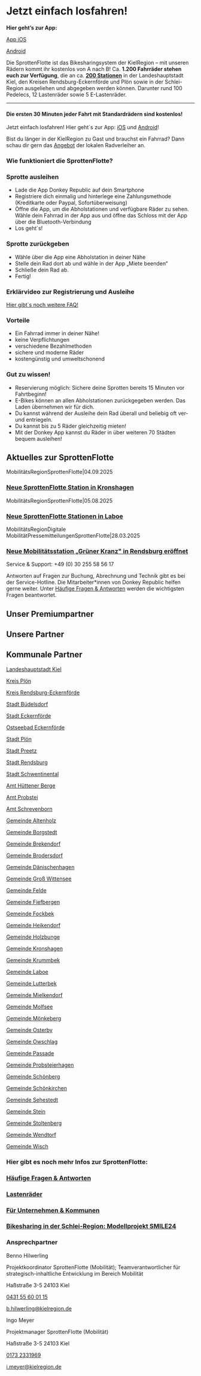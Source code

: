 Jetzt einfach losfahren!
==========

**Hier geht’s zur App:**

[App iOS](https://apps.apple.com/de/app/donkey-republic/id933526449)

[Android](https://play.google.com/store/apps/details?id=com.donkeyrepublic.bike.android&referrer=utm_source%3Ddonkey.bike%26utm_medium%3Dhero%26utm_content%3Ddownload-button%26utm_campaign%3Dfrontpage-download)

Die SprottenFlotte ist das Bikesharingsystem der KielRegion – mit unseren Rädern kommt ihr kostenlos von A nach B! Ca. **1.200 Fahrräder stehen euch zur Verfügung**, die an ca. **[200 Stationen](https://www.donkey.bike/de/stadte/kiel/)** in der Landeshauptstadt Kiel, den Kreisen Rendsburg-Eckernförde und Plön sowie in der Schlei-Region ausgeliehen und abgegeben werden können. Darunter rund 100 Pedelecs, 12 Lastenräder sowie 5 E-Lastenräder.

----------

#### Die ersten 30 Minuten jeder Fahrt mit Standardrädern sind kostenlos! ####

Jetzt einfach losfahren! Hier geht´s zur App: [iOS](https://apps.apple.com/de/app/donkey-republic/id933526449) und [Android](https://play.google.com/store/apps/details?id=com.donkeyrepublic.bike.android&referrer=utm_source%3Ddonkey.bike%26utm_medium%3Dhero%26utm_content%3Ddownload-button%26utm_campaign%3Dfrontpage-download)!

Bist du länger in der KielRegion zu Gast und brauchst ein Fahrrad? Dann schau dir gern das [Angebot](https://www.kielregion.de/mobilitaetsregion/regionaler-radverkehr/lokaler-fahrradverleih/) der lokalen Radverleiher an.

### Wie funktioniert die SprottenFlotte? ###

### Sprotte ausleihen ###

* Lade die App Donkey Republic auf dein Smartphone
* Registriere dich einmalig und hinterlege eine Zahlungsmethode (Kreditkarte oder Paypal, Sofortüberweisung)
* Öffne die App, um die Abholstationen und verfügbare Räder zu sehen. Wähle dein Fahrrad in der App aus und öffne das Schloss mit der App über die Bluetooth-Verbindung
* Los geht`s!

### Sprotte zurückgeben ###

* Wähle über die App eine Abholstation in deiner Nähe
* Stelle dein Rad dort ab und wähle in der App „Miete beenden“
* Schließe dein Rad ab.
* Fertig!

### Erklärvideo zur Registrierung und Ausleihe ###

[Hier gibt`s noch weitere FAQ!](https://www.kielregion.de/mobilitaetsregion/sprottenflotte/faq-sprottenflotte/)

### Vorteile ###

* Ein Fahrrad immer in deiner Nähe!
* keine Verpflichtungen
* verschiedene Bezahlmethoden
* sichere und moderne Räder
* kostengünstig und umweltschonend

### Gut zu wissen! ###

* Reservierung möglich: Sichere deine Sprotten bereits 15 Minuten vor Fahrtbeginn!
* E-Bikes können an allen Abholstationen zurückgegeben werden. Das Laden übernehmen wir für dich.
* Du kannst während der Ausleihe dein Rad überall und beliebig oft ver- und entriegeln.
* Du kannst bis zu 5 Räder gleichzeitig mieten!
* Mit der Donkey App kannst du Räder in über weiteren 70 Städten bequem ausleihen!

Aktuelles zur SprottenFlotte
----------

[](https://www.kielregion.de/neue-sprottenflotte-station-in-kronshagen/)

MobilitätsRegionSprottenFlotte|04.09.2025

### [Neue SprottenFlotte Station in Kronshagen](https://www.kielregion.de/neue-sprottenflotte-station-in-kronshagen/) ###

[](https://www.kielregion.de/neue-sprottenflotte-stationen-in-laboe/)

MobilitätsRegionSprottenFlotte|05.08.2025

### [Neue SprottenFlotte Stationen in Laboe](https://www.kielregion.de/neue-sprottenflotte-stationen-in-laboe/) ###

[](https://www.kielregion.de/neue-mobilitaetsstation-gruener-kranz-in-rendsburg-eroeffnet/)

MobilitätsRegionDigitale MobilitätPressemitteilungenSprottenFlotte|28.03.2025

### [Neue Mobilitätsstation „Grüner Kranz" in Rendsburg eröffnet](https://www.kielregion.de/neue-mobilitaetsstation-gruener-kranz-in-rendsburg-eroeffnet/) ###

Service & Support:
\+49 (0) 30 255 58 56 17

Antworten auf Fragen zur Buchung, Abrechnung und Technik gibt es bei der Service-Hotline. Die Mitarbeiter\*innen von Donkey Republic helfen gerne weiter. Unter [Häufige Fragen & Antworten](https://www.kielregion.de/mobilitaetsregion/sprottenflotte/faq-sprottenflotte/) werden die wichtigsten Fragen beantwortet.

Unser Premiumpartner
----------

[](https://www.foerde-sparkasse.de/de/home.html)

Unsere Partner
----------

[](https://www.adac.de/der-adac/regionalclubs/schleswig-holstein/sho-geschaeftsstellen-reisebueros/adac-geschaeftsstelle-und-reisebuero-kiel/)

[](https://asta-fh-kiel.de/)

[](https://www.azv-sh.de/)

[](https://www.bordesholmer-sparkasse.de/de/home.html)

[](https://www.uni-kiel.de/de/)

[](https://www.citti-park-kiel.de/)

[](https://www.dataport.de/)

[](https://www.diakonie-sh.de/)

[](https://www.ostseebad-eckernfoerde.de/)

[](https://www.fh-kiel.de/startseite/)

[](https://www.falkemedia.de/)

[](https://www.geomar.de/)

[](https://www.kitz-kiel.de/)

[](https://www.kvg-kiel.de/)

[](https://www.rewe-digital.com/de)

[](https://www.sophienhof.de/)

[](https://www.spk-mittelholstein.de/de/home.html)

[](https://www.stadtwerke-sh.de/)

[](https://toez.de/)

[](https://www.thyssenkrupp-marinesystems.com/en)

[](https://www.uksh.de/)

[](https://www.vonovia.de/)

[](https://wfg-rd.de/)

[](https://wissenschaftszentrumkiel.de/)

[](https://seefischmarkt-kiel.de/)

Kommunale Partner
----------

[](https://www.kiel.de/)

[Landeshauptstadt Kiel](https://www.kiel.de/)

[](https://www.kreis-ploen.de/)

[Kreis Plön](https://www.kreis-ploen.de/)

[](https://www.kreis-rendsburg-eckernfoerde.de/startseite)

[Kreis Rendsburg-Eckernförde](https://www.kreis-rendsburg-eckernfoerde.de/startseite)

[](https://www.buedelsdorf.de/)

[Stadt Büdelsdorf](https://www.buedelsdorf.de/)

[](https://www.eckernfoerde.de/)

[Stadt Eckernförde](https://www.eckernfoerde.de/)

[](https://www.ostseebad-eckernfoerde.de/)

[Ostseebad Eckernförde](https://www.ostseebad-eckernfoerde.de/)

[](https://www.ploen.de/)

[Stadt Plön](https://www.ploen.de/)

[](https://www.preetz.de/)

[Stadt Preetz](https://www.preetz.de/)

[](https://www.rendsburg.de/startseite)

[Stadt Rendsburg](https://www.rendsburg.de/startseite)

[](https://www.schwentinental.de/herzlich-willkommen)

[Stadt Schwentinental](https://www.schwentinental.de/herzlich-willkommen)

[](https://www.amt-huettener-berge.de/startseite)

[Amt Hüttener Berge](https://www.amt-huettener-berge.de/startseite)

[](https://www.amt-probstei.de/)

[Amt Probstei](https://www.amt-probstei.de/)

[](https://www.amt-schrevenborn.de/)

[Amt Schrevenborn](https://www.amt-schrevenborn.de/)

[](https://www.altenholz.de/)

[Gemeinde Altenholz](https://www.altenholz.de/)

[](https://www.gemeinde-borgstedt.de/startseite)

[Gemeinde Borgstedt](https://www.gemeinde-borgstedt.de/startseite)

[](https://www.brekendorf.de/startseite/)

[Gemeinde Brekendorf](https://www.brekendorf.de/startseite/)

[](https://brodersdorf.de/)

[Gemeinde Brodersdorf](https://brodersdorf.de/)

[](https://www.amt-daenischenhagen.de/amt_daenischenhagen/)

[Gemeinde Dänischenhagen](https://www.amt-daenischenhagen.de/amt_daenischenhagen/)

[](https://www.gross-wittensee.de/startseite)

[Gemeinde Groß Wittensee](https://www.gross-wittensee.de/startseite)

[](https://www.amt-achterwehr.de/gemeinden/felde/)

[Gemeinde Felde](https://www.amt-achterwehr.de/gemeinden/felde/)

[](http://www.fiefbergen.de/)

[Gemeinde Fiefbergen](http://www.fiefbergen.de/)

[](https://www.fockbek.de/)

[Gemeinde Fockbek](https://www.fockbek.de/)

[](https://www.amt-schrevenborn.de/Gemeinden/Heikendorf/)

[Gemeinde Heikendorf](https://www.amt-schrevenborn.de/Gemeinden/Heikendorf/)

[](https://www.amt-huettener-berge.de/gemeinden/holzbunge)

[Gemeinde Holzbunge](https://www.amt-huettener-berge.de/gemeinden/holzbunge)

[](https://www.kronshagen.de/)

[Gemeinde Kronshagen](https://www.kronshagen.de/)

[](https://www.krummbek.de/)

[Gemeinde Krummbek](https://www.krummbek.de/)

[](https://www.gemeinde.laboe.de/)

[Gemeinde Laboe](https://www.gemeinde.laboe.de/)

[](https://www.lutterbek.de/)

[Gemeinde Lutterbek](https://www.lutterbek.de/)

[](https://www.molfsee.de/aktuelles-service/politik-verwaltung/die-gemeinden/mielkendorf/)

[Gemeinde Mielkendorf](https://www.molfsee.de/aktuelles-service/politik-verwaltung/die-gemeinden/mielkendorf/)

[](https://www.molfsee.de/startseite/)

[Gemeinde Molfsee](https://www.molfsee.de/startseite/)

[](https://www.amt-schrevenborn.de/Amt-Gemeinden/M%C3%B6nkeberg/)

[Gemeinde Mönkeberg](https://www.amt-schrevenborn.de/Amt-Gemeinden/M%C3%B6nkeberg/)

[](https://www.osterby.de/startseite)

[Gemeinde Osterby](https://www.osterby.de/startseite)

[](https://www.owschlag.de/startseite)

[Gemeinde Owschlag](https://www.owschlag.de/startseite)

[](https://passade.de/)

[Gemeinde Passade](https://passade.de/)

[](https://www.probsteierhagen.de/)

[Gemeinde Probsteierhagen](https://www.probsteierhagen.de/)

[](https://www.amt-probstei.de/ihr-amt-stellt-sich-vor/herzlich-willkommen/gemeinden/schoenberg)

[Gemeinde Schönberg](https://www.amt-probstei.de/ihr-amt-stellt-sich-vor/herzlich-willkommen/gemeinden/schoenberg)

[](https://www.amt-schrevenborn.de/Gemeinden/Sch%C3%B6nkirchen/)

[Gemeinde Schönkirchen](https://www.amt-schrevenborn.de/Gemeinden/Sch%C3%B6nkirchen/)

[](https://www.sehestedt.de/)

[Gemeinde Sehestedt](https://www.sehestedt.de/)

[](https://www.gemeinde-stein.de/)

[Gemeinde Stein](https://www.gemeinde-stein.de/)

[](https://gemeinde-stoltenberg.de/)

[Gemeinde Stoltenberg](https://gemeinde-stoltenberg.de/)

[](http://www.wendtorf.com/)

[Gemeinde Wendtorf](http://www.wendtorf.com/)

[](https://gemeinde-wisch.de/)

[Gemeinde Wisch](https://gemeinde-wisch.de/)

### Hier gibt es noch mehr Infos zur SprottenFlotte: ###

[](https://www.kielregion.de/mobilitaetsregion/sprottenflotte/faq-sprottenflotte/)

### [Häufige Fragen & Antworten](https://www.kielregion.de/mobilitaetsregion/sprottenflotte/faq-sprottenflotte/)  ###

[](https://www.kielregion.de/mobilitaetsregion/sprottenflotte/lastenraeder/)

### [Lastenräder](https://www.kielregion.de/mobilitaetsregion/sprottenflotte/lastenraeder/)  ###

[](https://www.kielregion.de/mobilitaetsregion/sprottenflotte/unternehmenskooperation-mit-der-sprottenflotte/)

### [Für Unternehmen & Kommunen](https://www.kielregion.de/mobilitaetsregion/sprottenflotte/unternehmenskooperation-mit-der-sprottenflotte/)  ###

[](https://www.kielregion.de/mobilitaetsregion/sprottenflotte/projekt-smile24/)

### [Bikesharing in der Schlei-Region: Modellprojekt SMILE24](https://www.kielregion.de/mobilitaetsregion/sprottenflotte/projekt-smile24/)  ###

### Ansprechpartner ###

 Benno Hilwerling

 Projektkoordinator SprottenFlotte (Mobilität); Teamverantwortlicher für strategisch-inhaltliche Entwicklung im Bereich Mobilität

Haßstraße 3-5
24103 Kiel

[0431 55 60 01 15](tel:043155600115)

[b.hilwerling@kielregion.de](mailto:b.hilwerling@kielregion.de)

 Ingo Meyer

 Projektmanager SprottenFlotte (Mobilität)

Haßstraße 3-5
24103 Kiel

[0173 2331969](tel:01732331969)

[i.meyer@kielregion.de](mailto:i.meyer@kielregion.de)
